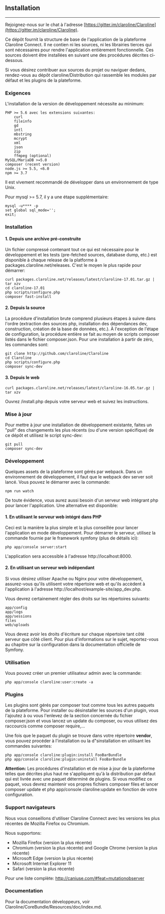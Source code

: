 ## Installation  ##
---

Rejoignez-nous sur le chat à l'adresse [https://gitter.im/claroline/Claroline](https://gitter.im/claroline/Claroline).

Ce dépôt fournit la structure de base de l'application de la plateforme Claroline Connect. Il ne contien ni les sources, ni les librairies tierces qui sont nécessaires pour rendre l'application entièrement fonctionnelle. Ces sources doivent être installées en suivant une des procédures décrites ci-dessous.

Si vous désirez contribuer aux sources du projet ou naviguer dedans, rendez-vous au dépôt claroline/Distribution qui rassemble les modules par défaut et les plugins de la plateforme.

### Exigences

L'installation de la version de développement nécessite au minimum:

    PHP >= 5.6 avec les extensions suivantes:
        curl
        fileinfo
        gd
        intl
        mbstring
        mcrypt
        xml
        json
        zip
        ffmpeg (optional)
    MySQL/MariaDB >=5.0
    composer (recent version)
    node.js >= 5.5, <6.0
    npm >= 3.7

Il est vivement recommandé de développer dans un environnement de type Unix.

Pour mysql >= 5.7, il y a une étape supplémentaire:

    mysql -u**** -p
    set global sql_mode='';
    exit;

### Installation

#### 1. Depuis une archive pré-construite

Un fichier compressé contenant tout ce qui est nécessaire pour le développement et les tests (pre-fetched sources, database dump, etc.) est disponible à chaque release de la platforme à packages.claroline.net/releases. C'est le moyen le plus rapide pour démarrer:

    curl packages.claroline.net/releases/latest/claroline-17.01.tar.gz | tar xzv
    cd claroline-17.01
    php scripts/configure.php
    composer fast-install

#### 2. Depuis la source

La procédure d'installation brute comprend plusieurs étapes à suivre dans l'ordre (extraction des sources php, installation des dépendances dev, construction, création de la base de données, etc.). À l'exception de l'étape de configuration, la procédure entière se fait au moyen de scripts composer listés dans le fichier composer.json. Pour une installation à partir de zéro, les commandes sont:

    git clone http://github.com/claroline/Claroline
    cd Claroline
    php scripts/configure.php
    composer sync-dev

#### 3. Depuis le web

    curl packages.claroline.net/releases/latest/claroline-16.05.tar.gz | tar xzv

Ouvrez /install.php depuis votre serveur web et suivez les instructions.

### Mise à jour

Pour mettre à jour une installation de développement existante, faites un "pull" des changements les plus récents (ou d'une version spécifique) de ce dépôt et utilisez le script sync-dev:

    git pull
    composer sync-dev

### Développement

Quelques assets de la plateforme sont gérés par webpack. Dans un environnement de développement, il faut que le webpack dev server soit lancé. Vous pouvez le démarrer avec la commande:

    npm run watch

De toute évidence, vous aurez aussi besoin d'un serveur web intégrant php pour lancer l'application. Une alternative est disponible:

#### 1. En utilisant le serveur web intégré dans PHP

Ceci est la manière la plus simple et la plus conseillée pour lancer l'application en mode développement. Pour démarrer le serveur, utilisez la commande fournie par le framework symfony (plus de détails ici):

    php app/console server:start

L'application sera accessible à l'adresse http://localhost:8000.

#### 2. En utilisant un serveur web indépendant

Si vous désirez utiliser Apache ou Nginx pour votre développement, assurez-vous qu'ils utilisent votre répertoire web et qu'ils accèdent à l'application à l'adresse http://localhost/example-site/app_dev.php.

Vous devrez certainement régler des droits sur les répertoires suivants:

    app/config
    app/logs
    app/sessions
    files
    web/uploads

Vous devez avoir les droits d'écriture sur chaque répertoire tant côté serveur que côté client. Pour plus d'informations sur le sujet, reportez-vous au chapitre sur la configuration dans la documentation officielle de Symfony.

### Utilisation

Vous pouvez créer un premier utilisateur admin avec la commande:

    php app/console claroline:user:create -a

### Plugins

Les plugins sont gérés par composer tout comme tous les autres paquets de la plateforme. Pour installer ou désinstaller les sources d'un plugin, vous l'ajoutez à ou vous l'enlevez de la section concernée du fichier composer.json et vous lancez un update du composer, ou vous utilisez des raccourcis comme composer require,...

Une fois que le paquet du plugin se trouve dans votre répertoire **vendor**, vous pouvez procéder à l'installation ou la d"sinstallation en utilisant les commandes suivantes:

    php app/console claroline:plugin:install FooBarBundle
    php app/console claroline:plugin:uninstall FooBarBundle

**Attention:** Les procédures d'installation et de mise à jour de la plateforme telles que décrites plus haut ne s'appliquent qu'à la distribution par défaut qui est livrée avec une paquet déterminé de plugins. Si vous modifiez ce paquet, vous devrez maintenir vos propres fichiers composer files et lancer composer update et php app/console claroline:update en fonction de votre configuration.

### Support navigateurs

Nous vous conseillons d'utiliser Claroline Connect avec les versions les plus récentes de Mozilla Firefox ou Chromium.

Nous supportons:

* Mozilla Firefox (version la plus récente)
* Chromium (version la plus récente) and Google Chrome (version la plus récente)
* Microsoft Edge (version la plus récente)
* Microsoft Internet Explorer 11
* Safari (version la plus récente)

Pour une liste complète: http://caniuse.com/#feat=mutationobserver

### Documentation

Pour la documentation développeurs, voir Claroline/CoreBundle/Resources/doc/index.md.